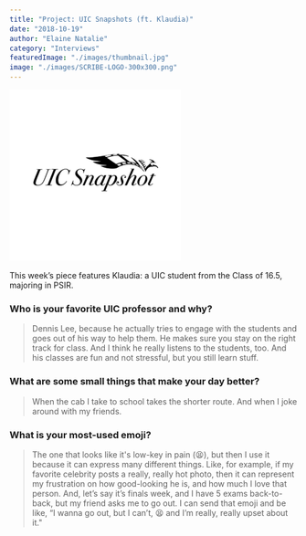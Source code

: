 ```yaml
---
title: "Project: UIC Snapshots (ft. Klaudia)"
date: "2018-10-19"
author: "Elaine Natalie"
category: "Interviews"
featuredImage: "./images/thumbnail.jpg"
image: "./images/SCRIBE-LOGO-300x300.png"
---
```


![](./images/SCRIBE-LOGO-300x300.png)

This week’s piece features Klaudia: a UIC student from the Class of 16.5, majoring in PSIR.

### Who is your favorite UIC professor and why?

> Dennis Lee, because he actually tries to engage with the students and goes out of his way to help them. He makes sure you stay on the right track for class. And I think he really listens to the students, too. And his classes are fun and not stressful, but you still learn stuff.

### What are some small things that make your day better?

> When the cab I take to school takes the shorter route. And when I joke around with my friends.

### What is your most-used emoji?

> The one that looks like it's low-key in pain (😫), but then I use it because it can express many different things. Like, for example, if my favorite celebrity posts a really, really hot photo, then it can represent my frustration on how good-looking he is, and how much I love that person. And, let’s say it’s finals week, and I have 5 exams back-to-back, but my friend asks me to go out. I can send that emoji and be like, “I wanna go out, but I can’t, 😫 and I’m really, really upset about it."
